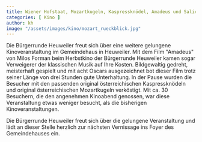 ```yaml
---
title: Wiener Hofstaat, Mozartkugeln, Kaspressknödel, Amadeus und Salieri
categories: [ Kino ]
author: kh
image: "/assets/images/kino/mozart_rueckblick.jpg"
---
```


Die Bürgerrunde Heuweiler freut sich über eine weitere gelungene Kinoveranstaltung im Gemeindehaus in Heuweiler. Mit dem Film "Amadeus" von Milos Forman beim Herbstkino der Bürgerrunde Heuweiler kamen sogar Verweigerer der klassischen Musik auf Ihre Kosten. Bildgewaltig gedreht, meisterhaft gespielt und mit acht Oscars ausgezeichnet bot dieser Film trotz seiner Länge von drei Stunden gute Unterhaltung. In der Pause wurden die Besucher mit den passenden original österreichischen Kaspressknödeln und original österreichischen Mozartkugeln verköstigt. Mit ca. 30 Besuchern, die den angenehmen Kinoabend genossen, war diese Veranstaltung etwas weniger besucht, als die bisherigen Kinoveranstaltungen.

Die Bürgerrunde Heuweiler freut sich über die gelungene Veranstaltung und lädt an dieser Stelle herzlich zur nächsten Vernissage ins Foyer des Gemeindehauses ein.
